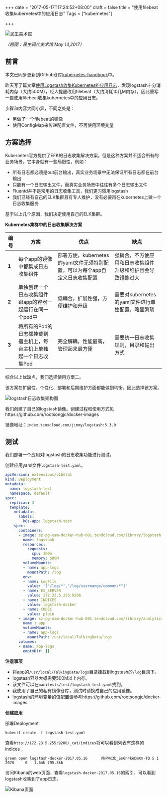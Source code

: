 +++
date = "2017-05-17T17:24:52+08:00"
draft = false
title = "使用filebeat收集kubernetes中的应用日志"
Tags = ["kubernetes"]

+++

![民生美术馆](http://olz1di9xf.bkt.clouddn.com/20170514001.jpg)

*（题图：民生现代美术馆 May 14,2017）*

## 前言

本文已同步更新到Github仓库[kubernetes-handbook](http://github.com/rootsongjc/kubernetes-handbook)中。

昨天写了篇文章[使用Logstash收集Kubernetes的应用日志](http://rootsongjc.github.io/blogs/kubernetes-logstash/)，发现logstash十分消耗内存（大约500M），经人提醒改用filebeat（大约消耗10几M内存），因此重写一篇使用filebeat收集kubernetes中的应用日志。

步骤和内容大同小异，不同之处是：

- 另做了一个filebeat的镜像
- 使用ConfigMap来传递配置文件，不再使用环境变量

## 方案选择

Kubernetes官方提供了EFK的日志收集解决方案，但是这种方案并不适合所有的业务场景，它本身就有一些局限性，例如：

- 所有日志都必须是out前台输出，真实业务场景中无法保证所有日志都在前台输出
- 只能有一个日志输出文件，而真实业务场景中往往有多个日志输出文件
- Fluentd并不是常用的日志收集工具，我们更习惯用logstash
- 我们已经有自己的ELK集群且有专人维护，没有必要再在kubernetes上做一个日志收集服务

基于以上几个原因，我们决定使用自己的ELK集群。

**Kubernetes集群中的日志收集解决方案**

| **编号** | **方案**                               | **优点**                                   | **缺点**                          |
| ------ | ------------------------------------ | ---------------------------------------- | ------------------------------- |
| **1**  | 每个app的镜像中都集成日志收集组件                   | 部署方便，kubernetes的yaml文件无须特别配置，可以为每个app自定义日志收集配置 | 强耦合，不方便应用和日志收集组件升级和维护且会导致镜像过大   |
| **2**  | 单独创建一个日志收集组件跟app的容器一起运行在同一个pod中      | 低耦合，扩展性强，方便维护和升级                         | 需要对kubernetes的yaml文件进行单独配置，略显繁琐 |
| **3**  | 将所有的Pod的日志都挂载到宿主机上，每台主机上单独起一个日志收集Pod | 完全解耦，性能最高，管理起来最方便                        | 需要统一日志收集规则，目录和输出方式              |

综合以上优缺点，我们选择使用方案二。

该方案在扩展性、个性化、部署和后期维护方面都能做到均衡，因此选择该方案。

![logstash日志收集架构图](http://olz1di9xf.bkt.clouddn.com/filebeat-log-collector.jpg)

我们创建了自己的logstash镜像。创建过程和使用方式见https://github.com/rootsongjc/docker-images

镜像地址：`index.tenxcloud.com/jimmy/logstash:5.3.0`

## 测试

我们部署一个应用对logstash的日志收集功能进行测试。

创建应用yaml文件`logstash-test.yaml`。

```yaml
apiVersion: extensions/v1beta1
kind: Deployment
metadata:
  name: logstash-test
  namespace: default
spec:
  replicas: 3
  template:
    metadata:
      labels:
        k8s-app: logstash-test
    spec:
      containers:
      - image: sz-pg-oam-docker-hub-001.tendcloud.com/library/logstash:5.3.0
        name: logstash
        resources:
          requests:
            cpu: 100m
            memory: 500M
        volumeMounts:
        - name: app-logs
          mountPath: /log
        env: 
        - name: LogFile
          value: '["/log/*","/log/usermange/common/*"]'
        - name: ES_SERVER
          value: 172.23.5.255:9200
        - name: INDICES
          value: logstash-docker
        - name: CODEC
          value: plain 
      - image: sz-pg-oam-docker-hub-001.tendcloud.com/library/analytics-docker-test:Build_8
        name : app
        volumeMounts:
        - name: app-logs
          mountPath: /usr/local/TalkingData/logs
      volumes:
      - name: app-logs
        emptyDir: {}
```

**注意事项**

- 将app的`/usr/local/TalkingData/logs`目录挂载到logstash的`/log`目录下。
- logstash容器大概需要500M以上内存。
- 该文件可以在`manifests/test/logstash-test.yaml`找到。 
- 我使用了自己的私有镜像仓库，测试时请换成自己的应用镜像。
- logstash的环境变量的值配置请参考https://github.com/rootsongjc/docker-images

**创建应用**

部署Deployment

```
kubectl create -f logstash-test.yaml
```

查看`http://172.23.5.255:9200/_cat/indices`将可以看到列表有这样的indices：

```
green open logstash-docker-2017.05.16      VkFWx3b_Ss6n4keDmXm-TQ 5 1   2078     0   1.6mb 795.3kb
```

访问Kibana的web页面，查看`logstash-docker-2017.05.16`的索引，可以看到logstash收集到了app日志。

![Kibana页面](http://olz1di9xf.bkt.clouddn.com/filebeat-test-kibana.jpg)